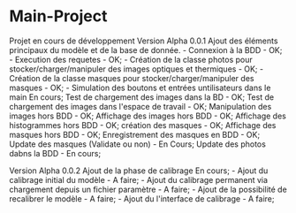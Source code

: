 # Main-Project
Projet en cours de développement 
Version Alpha 0.0.1 
    Ajout des éléments principaux du modèle et de la base de donnée. 
        - Connexion à la BDD - OK;
        - Execution des requetes - OK;
        - Création de la classe photos pour stocker/charger/manipuler des images optiques et thermiques - OK;
        - Création de la classe masques pour stocker/charger/manipuler des masques - OK;
        - Simulation des boutons et entrées untilisateurs dans le main En cours;
            Test de chargement des images dans la BD - OK;
            Test de chargement des images dans l'espace de travail - OK;
            Manipulation des images hors BDD - OK;
            Affichage des images hors BDD - OK;
            Affichage des histogrammes hors BDD - OK;
            création des masques - OK;
            Affichage des masques hors BDD - OK;
            Enregistrement des masques en BDD - OK;
            Update des masques (Validate ou non) - En Cours;
            Update des photos dabns la BDD - En cours;
            
Version Alpha 0.0.2
    Ajout de la phase de calibrage En cours;
        - Ajout du calibrage initial du modèle - A faire;
        - Ajout du calibrage permanent via chargement depuis un fichier paramètre - A faire;
        - Ajout de la possibilité de recalibrer le modèle - A faire;
        - Ajout du l'interface de calibrage - A faire;
        
            
       
